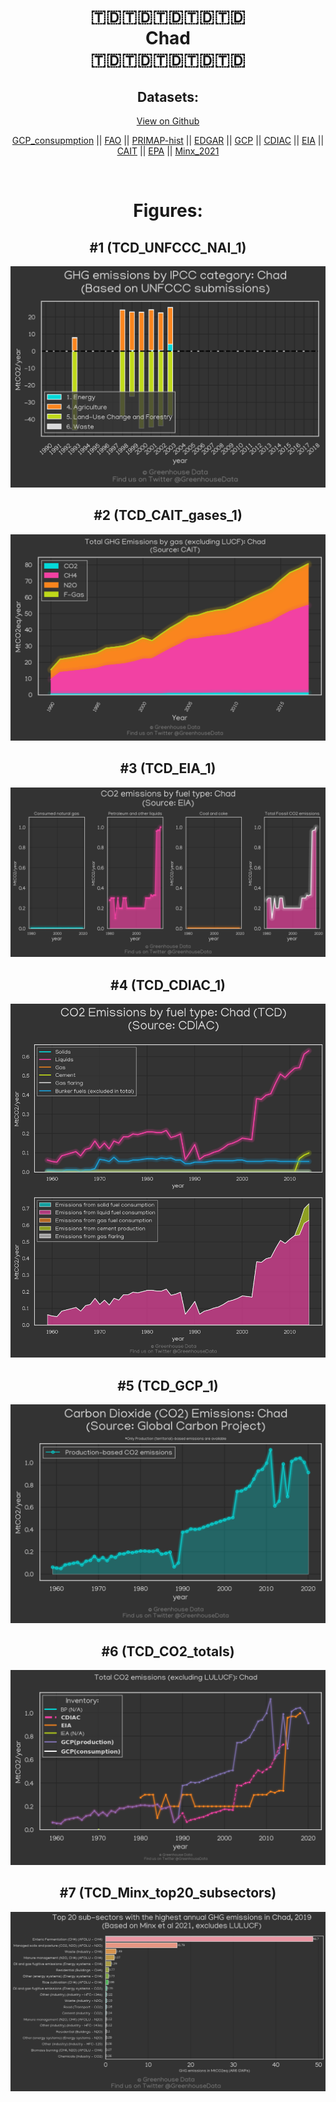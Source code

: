 
<center>
<h1 align="center">
🇹🇩🇹🇩🇹🇩🇹🇩🇹🇩
<br>
Chad
<br>
🇹🇩🇹🇩🇹🇩🇹🇩🇹🇩
</h1>
<h2>Datasets:</h2>
<p><a href="https://github.com/dquintani/GreenhouseData/tree/master/country_data/TCD_Chad/data">View on Github</a>
<br></p><p><a href="data/TCD_GCP_consupmption.csv">GCP_consupmption</a> || <a href="data/TCD_FAO.csv">FAO</a> || <a href="data/TCD_PRIMAP-hist.csv">PRIMAP-hist</a> || <a href="data/TCD_EDGAR.csv">EDGAR</a> || <a href="data/TCD_GCP.csv">GCP</a> || <a href="data/TCD_CDIAC.csv">CDIAC</a> || <a href="data/TCD_EIA.csv">EIA</a> || <a href="data/TCD_CAIT.csv">CAIT</a> || <a href="data/TCD_EPA.csv">EPA</a> || <a href="data/TCD_Minx_2021.csv">Minx_2021</a></p><p><br></p>
<h1>Figures:</h1><h2>#1 (TCD_UNFCCC_NAI_1)</h2>
<p><img alt="" src="figures/TCD_UNFCCC_NAI_1.png" /></p><h2>#2 (TCD_CAIT_gases_1)</h2>
<p><img alt="" src="figures/TCD_CAIT_gases_1.png" /></p><h2>#3 (TCD_EIA_1)</h2>
<p><img alt="" src="figures/TCD_EIA_1.png" /></p><h2>#4 (TCD_CDIAC_1)</h2>
<p><img alt="" src="figures/TCD_CDIAC_1.png" /></p><h2>#5 (TCD_GCP_1)</h2>
<p><img alt="" src="figures/TCD_GCP_1.png" /></p><h2>#6 (TCD_CO2_totals)</h2>
<p><img alt="" src="figures/TCD_CO2_totals.png" /></p><h2>#7 (TCD_Minx_top20_subsectors)</h2>
<p><img alt="" src="figures/TCD_Minx_top20_subsectors.png" /></p>
